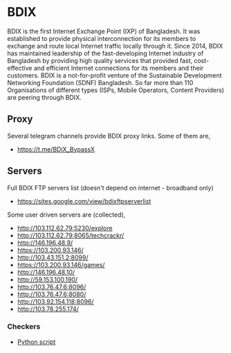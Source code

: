 # BDIX

BDIX is the first Internet Exchange Point (IXP) of Bangladesh. It was established to provide physical interconnection for its members to exchange and route local Internet traffic locally through it. Since 2014, BDIX has maintained leadership of the fast-developing Internet industry of Bangladesh by providing high quality services that provided fast, cost-effective and efficient Internet connections for its members and their customers. BDIX is a not-for-profit venture of the Sustainable Development Networking Foundation (SDNF) Bangladesh. So far more than 110 Organisations of different types (ISPs, Mobile Operators, Content Providers) are peering through BDIX.

## Proxy

Several telegram channels provide BDIX proxy links. Some of them are,

- <https://t.me/BDiX_BypassX>

## Servers

Full BDIX FTP servers list
(doesn't depend on internet - broadband only)

- <https://sites.google.com/view/bdixftpserverlist>

Some user driven servers are (collected),

- <http://103.112.62.79:5230/explore>
- <http://103.112.62.79:8065/techcrackr/>
- <http://146.196.48.9/>
- <https://103.200.93.146/>
- <http://103.43.151.2:8099/>
- <https://103.200.93.146/games/>
- <http://146.196.48.10/>
- <http://59.153.100.190/>
- <http://103.76.47.6:8096/>
- <http://103.76.47.6:8080/>
- <http://103.92.154.118:8096/>
- <http://103.78.255.174/>

### Checkers

- [Python script](https://github.com/tyroruyk/bdix)
